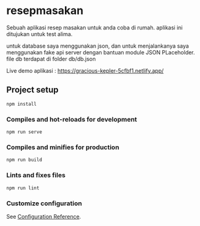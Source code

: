 # resepmasakan

Sebuah aplikasi resep masakan untuk anda coba di rumah. aplikasi ini ditujukan untuk test alima.

untuk database saya menggunakan json, dan untuk menjalankanya saya menggunakan fake api server dengan bantuan module JSON PLaceholder.
file db terdapat di folder db/db.json

Live demo aplikasi : https://gracious-kepler-5cfbf1.netlify.app/

## Project setup
```
npm install
```

### Compiles and hot-reloads for development
```
npm run serve
```

### Compiles and minifies for production
```
npm run build
```

### Lints and fixes files
```
npm run lint
```

### Customize configuration
See [Configuration Reference](https://cli.vuejs.org/config/).
